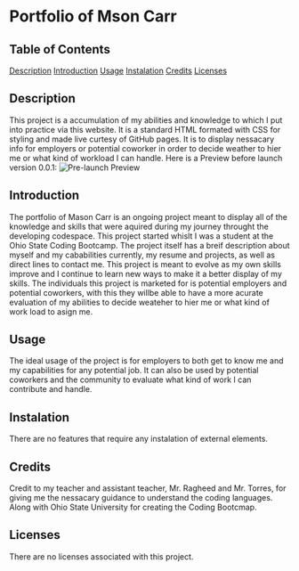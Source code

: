 # Portfolio of Mson Carr

## Table of Contents
[Description](#description)
[Introduction](#introduction)
[Usage](#usage)
[Instalation](#instalation)
[Credits](#credits)
[Licenses](#licenses)

## Description
This project is a accumulation of my abilities and knowledge to which I put into practice via this website. It is a standard HTML formated with CSS for styling and made live curtesy of GitHub pages. It is to display nessacary info for employers or potential coworker in order to decide weather to hier me or what kind of workload I can handle. Here is a Preview before launch version 0.0.1: 
![Pre-launch Preview]()

## Introduction
The portfolio of Mason Carr is an ongoing project meant to display all of the knowledge and skills that were aquired during my journey throught the developing codespace. This project started whislt I was a student at the Ohio State Coding Bootcamp. The project itself has a breif description about myself and my cababilities currently, my resume and projects, as well as direct lines to contact me. This project is meant to evolve as my own skills improve and I continue to learn new ways to make it a better display of my skills. The individuals this project is marketed for is potential employers and potential coworkers, with this they willbe able to have a more acurate evaluation of my abilities to decide weateher to hier me or what kind of work load to asign me.

## Usage
The ideal usage of the project is for employers to both get to know me and my capabilities for any potential job. It can also be used by potential coworkers and the community to evaluate what kind of work I can contribute and handle.

## Instalation
There are no features that require any instalation of external elements.

## Credits
Credit to my teacher and assistant teacher, Mr. Ragheed and Mr. Torres, for giving me the nessacary guidance to understand the coding languages. Along with Ohio State University for creating the Coding Bootcmap.

## Licenses
There are no licenses associated with this project.

